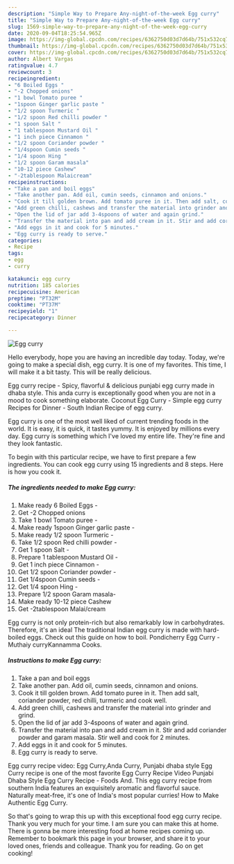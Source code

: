 ```yaml
---
description: "Simple Way to Prepare Any-night-of-the-week Egg curry"
title: "Simple Way to Prepare Any-night-of-the-week Egg curry"
slug: 1569-simple-way-to-prepare-any-night-of-the-week-egg-curry
date: 2020-09-04T18:25:54.965Z
image: https://img-global.cpcdn.com/recipes/6362750d03d7d64b/751x532cq70/egg-curry-recipe-main-photo.jpg
thumbnail: https://img-global.cpcdn.com/recipes/6362750d03d7d64b/751x532cq70/egg-curry-recipe-main-photo.jpg
cover: https://img-global.cpcdn.com/recipes/6362750d03d7d64b/751x532cq70/egg-curry-recipe-main-photo.jpg
author: Albert Vargas
ratingvalue: 4.7
reviewcount: 3
recipeingredient:
- "6 Boiled Eggs "
- "-2 Chopped onions"
- "1 bowl Tomato puree "
- "1spoon Ginger garlic paste "
- "1/2 spoon Turmeric "
- "1/2 spoon Red chilli powder "
- "1 spoon Salt "
- "1 tablespoon Mustard Oil "
- "1 inch piece Cinnamon "
- "1/2 spoon Coriander powder "
- "1/4spoon Cumin seeds "
- "1/4 spoon Hing "
- "1/2 spoon Garam masala"
- "10-12 piece Cashew"
- "-2tablespoon Malaicream"
recipeinstructions:
- "Take a pan and boil eggs"
- "Take another pan. Add oil, cumin seeds, cinnamon and onions."
- "Cook it till golden brown. Add tomato puree in it. Then add salt, coriander powder, red chilli, turmeric and cook well."
- "Add green chilli, cashews and transfer the material into grinder and grind."
- "Open the lid of jar add 3-4spoons of water and again grind."
- "Transfer the material into pan and add cream in it. Stir and add coriander powder and garam masala. Stir well and cook for 2 minutes."
- "Add eggs in it and cook for 5 minutes."
- "Egg curry is ready to serve."
categories:
- Recipe
tags:
- egg
- curry

katakunci: egg curry 
nutrition: 185 calories
recipecuisine: American
preptime: "PT32M"
cooktime: "PT37M"
recipeyield: "1"
recipecategory: Dinner

---
```



![Egg curry](https://img-global.cpcdn.com/recipes/6362750d03d7d64b/751x532cq70/egg-curry-recipe-main-photo.jpg)

Hello everybody, hope you are having an incredible day today. Today, we're going to make a special dish, egg curry. It is one of my favorites. This time, I will make it a bit tasty. This will be really delicious.

Egg curry recipe - Spicy, flavorful &amp; delicious punjabi egg curry made in dhaba style. This anda curry is exceptionally good when you are not in a mood to cook something elaborate. Coconut Egg Curry - Simple egg curry Recipes for Dinner - South Indian Recipe of egg curry.

Egg curry is one of the most well liked of current trending foods in the world. It is easy, it is quick, it tastes yummy. It is enjoyed by millions every day. Egg curry is something which I've loved my entire life. They're fine and they look fantastic.


To begin with this particular recipe, we have to first prepare a few ingredients. You can cook egg curry using 15 ingredients and 8 steps. Here is how you cook it.

<!--inarticleads1-->

##### The ingredients needed to make Egg curry:

1. Make ready 6 Boiled Eggs -
1. Get -2 Chopped onions
1. Take 1 bowl Tomato puree -
1. Make ready 1spoon Ginger garlic paste -
1. Make ready 1/2 spoon Turmeric -
1. Take 1/2 spoon Red chilli powder -
1. Get 1 spoon Salt -
1. Prepare 1 tablespoon Mustard Oil -
1. Get 1 inch piece Cinnamon -
1. Get 1/2 spoon Coriander powder -
1. Get 1/4spoon Cumin seeds -
1. Get 1/4 spoon Hing -
1. Prepare 1/2 spoon Garam masala-
1. Make ready 10-12 piece Cashew
1. Get -2tablespoon Malai/cream


Egg curry is not only protein-rich but also remarkably low in carbohydrates. Therefore, it&#39;s an ideal The traditional Indian egg curry is made with hard-boiled eggs. Check out this guide on how to boil. Pondicherry Egg Curry - Muthaiy curryKannamma Cooks. 

<!--inarticleads2-->

##### Instructions to make Egg curry:

1. Take a pan and boil eggs
1. Take another pan. Add oil, cumin seeds, cinnamon and onions.
1. Cook it till golden brown. Add tomato puree in it. Then add salt, coriander powder, red chilli, turmeric and cook well.
1. Add green chilli, cashews and transfer the material into grinder and grind.
1. Open the lid of jar add 3-4spoons of water and again grind.
1. Transfer the material into pan and add cream in it. Stir and add coriander powder and garam masala. Stir well and cook for 2 minutes.
1. Add eggs in it and cook for 5 minutes.
1. Egg curry is ready to serve.


Egg curry recipe video: Egg Curry,Anda Curry, Punjabi dhaba style Egg Curry recipe is one of the most favorite Egg Curry Recipe Video Punjabi Dhaba Style Egg Curry Recipe - Foods And. This egg curry recipe from southern India features an exquisitely aromatic and flavorful sauce. Naturally meat-free, it&#39;s one of India&#39;s most popular curries! How to Make Authentic Egg Curry. 

So that's going to wrap this up with this exceptional food egg curry recipe. Thank you very much for your time. I am sure you can make this at home. There is gonna be more interesting food at home recipes coming up. Remember to bookmark this page in your browser, and share it to your loved ones, friends and colleague. Thank you for reading. Go on get cooking!
